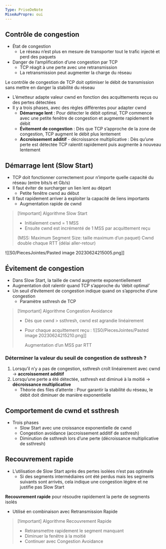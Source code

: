```yaml
---
Type: PriseDeNote
MiseAuPropre: oui
---
```


## Contrôle de congestion
- État de congestion
	- Le réseau n’est plus en mesure de transporter tout le trafic injecté et perd des paquets
- Danger de l’amplification d’une congestion par TCP
	- TCP réagit à une perte avec une retransmission
	- La retransmission peut augmenter la charge du réseau

Le contrôle de congestion de TCP doit optimiser le débit de transmission sans mettre en danger la stabilité du réseau

- L’émetteur adapte valeur cwnd en fonction des acquittements reçus ou des pertes détectées
- Il y a trois phases, avec des règles différentes pour adapter cwnd
	- **Démarrage lent** : Pour détecter le débit optimal, TCP commence avec une petite fenêtre de congestion et augmente rapidement le débit
	- **Évitement de congestion** : Dès que TCP s’approche de la zone de congestion, TCP augment le débit plus lentement
	- **Accroissement additif** - décroissance multiplicative : Dès qu’une perte est détectée TCP ralentit rapidement puis augmente à nouveau lentement

## Démarrage lent (Slow Start)
- TCP doit fonctionner correctement pour n’importe quelle capacité du réseau (entre bits/s et Gb/s)
- Il faut éviter de surcharger un lien lent au départ
	- Petite fenêtre cwnd au début
- Il faut rapidement arriver à exploiter la capacité de liens importants
	- Augmentation rapide de cwnd

>[!important] Algorithme Slow Start
>- Initialement cwnd = 1 MSS
>- Ensuite cwnd est incrémenté de 1 MSS par acquittement reçu
>
>(MSS: Maximum Segment Size: taille maximum d’un paquet)
>Cwnd double chaque RTT (délai aller-retour)

![[S0/PiecesJointes/Pasted image 20230624215005.png]]


## Évitement de congestion
- Dans Slow Start, la taille de cwnd augmente exponentiellement
- Augmentation doit ralentir quand TCP s’approche du ‘débit optimal’
- Un seuil d’évitement de congestion indique quand on s’approche d’une congestion
	- Paramètre ssthresh de TCP

>[!important] Algorithme Congestion Avoidance
> - Dès que cwnd > ssthresh, cwnd est agrandie linéairement
> - Pour chaque acquittement reçu : 
>   ![[S0/PiecesJointes/Pasted image 20230624215210.png]]
>   
>   Augmentation d’un MSS par RTT

### Déterminer la valeur du seuil de congestion de ssthresh ? 
1. Lorsqu’il n’y a pas de congestion, ssthresh croît linéairement avec cwnd → **accroissement additif** 
2. Lorsqu’une perte a été détectée, ssthresh est diminué à la moitié → **décroissance multiplicative**
	- Théorie des files d’attente : Pour garantir la stabilité du réseau, le débit doit diminuer de manière exponentielle

## Comportement de cwnd et ssthresh
- Trois phases
	- Slow Start avec une croissance exponentielle de cwnd
	- Congestion avoidance (accroissement additif de ssthresh)
	- Diminution de ssthresh lors d’une perte (décroissance multiplicative de ssthresh)

## Recouvrement rapide
- L’utilisation de Slow Start après des pertes isolées n’est pas optimale
	- Si des segments intermédiaires ont été perdus mais les segments suivants sont arrivés, cela indique une congestion légère et ne justifie pas Slow Start

**Recouvrement rapide** pour résoudre rapidement la perte de segments isolés
- Utilisé en combinaison avec Retransmission Rapide

>[!important] Algorithme Recouvrement Rapide
>- Retransmettre rapidement le segment manquant
>- Diminuer la fenêtre à la moitié
>- Continuer avec Congestion Avoidance

